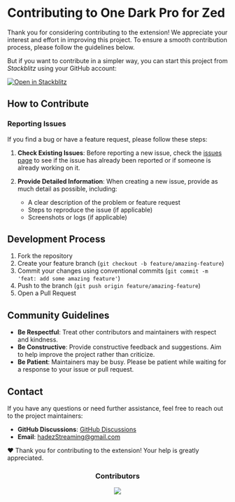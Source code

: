 # Contributing to One Dark Pro for Zed
Thank you for considering contributing to the extension! We appreciate your interest and effort in improving this project. To ensure a smooth contribution process, please follow the guidelines below.

But if you want to contribute in a simpler way, you can start this project from _Stackblitz_ using your GitHub account:

[![Open in Stackblitz](https://developer.stackblitz.com/img/open_in_stackblitz.svg)](https://stackblitz.com/github/hadez8877/one-dark-pro-for-zed)
## How to Contribute

### Reporting Issues

If you find a bug or have a feature request, please follow these steps:

1. **Check Existing Issues**: Before reporting a new issue, check the [issues page](https://github.com/hadez8877/one-dark-pro-for-zed/issues) to see if the issue has already been reported or if someone is already working on it.

2. **Provide Detailed Information**: When creating a new issue, provide as much detail as possible, including:
   - A clear description of the problem or feature request
   - Steps to reproduce the issue (if applicable)
   - Screenshots or logs (if applicable)
   
## Development Process
1. Fork the repository
2. Create your feature branch (`git checkout -b feature/amazing-feature`)
3. Commit your changes using conventional commits (`git commit -m 'feat: add some amazing feature'`)
4. Push to the branch (`git push origin feature/amazing-feature`)
5. Open a Pull Request

## Community Guidelines

- **Be Respectful**: Treat other contributors and maintainers with respect and kindness.
- **Be Constructive**: Provide constructive feedback and suggestions. Aim to help improve the project rather than criticize.
- **Be Patient**: Maintainers may be busy. Please be patient while waiting for a response to your issue or pull request.

## Contact

If you have any questions or need further assistance, feel free to reach out to the project maintainers:

- **GitHub Discussions**: [GitHub Discussions](https://github.com/hadez8877/one-dark-pro-for-zed/discussions)
- **Email**: [hadezStreaming@gmail.com](mailto:hadezStreaming@gmail.com)

❤️ Thank you for contributing to the extension! Your help is greatly appreciated.
<div align="center">
  <h3>Contributors</h3>

<a href="https://github.com/hadez8877/one-dark-pro-for-zed/graphs/contributors">
  <img src="https://contrib.rocks/image?repo=hadez8877/one-dark-pro-for-zed" />
</a>
</div>
